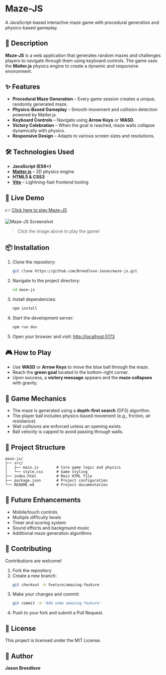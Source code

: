 # Maze-JS

A JavaScript-based interactive maze game with procedural generation and physics-based gameplay.

## 🧩 Description

**Maze-JS** is a web application that generates random mazes and challenges players to navigate through them using keyboard controls. The game uses the **Matter.js** physics engine to create a dynamic and responsive environment.

## ✨ Features

- **Procedural Maze Generation** – Every game session creates a unique, randomly generated maze.
- **Physics-Based Gameplay** – Smooth movement and collision detection powered by Matter.js.
- **Keyboard Controls** – Navigate using **Arrow Keys** or **WASD**.
- **Victory Celebration** – When the goal is reached, maze walls collapse dynamically with physics.
- **Responsive Design** – Adapts to various screen sizes and resolutions.

## 🛠️ Technologies Used

- **JavaScript (ES6+)**
- **[Matter.js](https://brm.io/matter-js/)** – 2D physics engine
- **HTML5 & CSS3**
- **[Vite](https://vitejs.dev/)** – Lightning-fast frontend tooling

## 🚀 Live Demo

👉 [Click here to play Maze-JS](https://maze-js1.netlify.app)

![Maze-JS Screenshot](https://maze-js1.netlify.app/screenshot.png)
> Click the image above to play the game!


## 📦 Installation

1. Clone the repository:
   ```bash
   git clone https://github.com/Breedlove-Jason/maze-js.git
   ```
2. Navigate to the project directory:
   ```bash
   cd maze-js
   ```
3. Install dependencies:
   ```bash
   npm install
   ```
4. Start the development server:
   ```bash
   npm run dev
   ```
5. Open your browser and visit: [http://localhost:5173](http://localhost:5173)

## 🎮 How to Play

- Use **WASD** or **Arrow Keys** to move the blue ball through the maze.
- Reach the **green goal** located in the bottom-right corner.
- Upon success, a **victory message** appears and the **maze collapses** with gravity.

## 🧠 Game Mechanics

- The maze is generated using a **depth-first search** (DFS) algorithm.
- The player ball includes physics-based movement (e.g., friction, air resistance).
- Wall collisions are enforced unless an opening exists.
- Ball velocity is capped to avoid passing through walls.

## 📁 Project Structure

```
maze-js/
├── src/
│   ├── main.js        # Core game logic and physics
│   └── style.css      # Game styling
├── index.html         # Main HTML file
├── package.json       # Project configuration
└── README.md          # Project documentation
```

## 🔮 Future Enhancements

- Mobile/touch controls
- Multiple difficulty levels
- Timer and scoring system
- Sound effects and background music
- Additional maze generation algorithms

## 🤝 Contributing

Contributions are welcome!

1. Fork the repository
2. Create a new branch:  
   ```bash
   git checkout -b feature/amazing-feature
   ```
3. Make your changes and commit:  
   ```bash
   git commit -m 'Add some amazing feature'
   ```
4. Push to your fork and submit a Pull Request.

## 📄 License

This project is licensed under the MIT License.

## 👤 Author

**Jason Breedlove**

